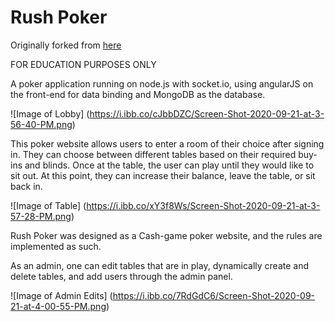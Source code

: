 Rush Poker
=====

Originally forked from [here](https://github.com/geobalas/Poker)

FOR EDUCATION PURPOSES ONLY

A poker application running on node.js with socket.io, using angularJS on the front-end for data binding and MongoDB as the database.

![Image of Lobby]
(https://i.ibb.co/cJbbDZC/Screen-Shot-2020-09-21-at-3-56-40-PM.png)

This poker website allows users to enter a room of their choice after signing in. They can choose between different tables based on their required buy-ins and blinds. Once at the table, the user can play until they would like to sit out. At this point, they can increase their balance, leave the table, or sit back in.

![Image of Table]
(https://i.ibb.co/xY3f8Ws/Screen-Shot-2020-09-21-at-3-57-28-PM.png)

Rush Poker was designed as a Cash-game poker website, and the rules are implemented as such.

As an admin, one can edit tables that are in play, dynamically create and delete tables, and add users through the admin panel. 

![Image of Admin Edits]
(https://i.ibb.co/7RdGdC6/Screen-Shot-2020-09-21-at-4-00-55-PM.png)